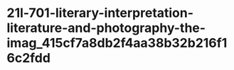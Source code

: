 # 21l-701-literary-interpretation-literature-and-photography-the-imag_415cf7a8db2f4aa38b32b216f16c2fdd